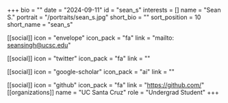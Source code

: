 +++
bio = "" 
date = "2024-09-11" 
id = "sean_s" 
interests = [] 
name = "Sean S." 
portrait = "/portraits/sean_s.jpg" 
short_bio = "" 
sort_position = 10
 short_name = "sean_s" 

[[social]] 
    icon = "envelope" 
    icon_pack = "fa" 
    link = "mailto: seansingh@ucsc.edu"

 [[social]] 
    icon = "twitter" 
    icon_pack = "fa" 
    link = "" 

[[social]] 
    icon = "google-scholar" 
    icon_pack = "ai" 
    link = "" 

[[social]] 
    icon = "github" 
    icon_pack = "fa" 
    link = "https://github.com/" 
[[organizations]] 
     name = "UC Santa Cruz" 
      role = "Undergrad Student" 
+++
